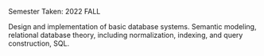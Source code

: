  Semester Taken: 2022 FALL
 
 Design and implementation of basic database systems. Semantic modeling, relational database theory, including normalization, indexing, and query construction, SQL. 
